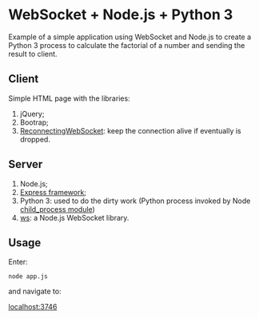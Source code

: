 # WebSocket + Node.js + Python 3

Example of a simple application using WebSocket and Node.js to create a Python 3 process to calculate the factorial of a number and sending the result to client.


## Client

Simple HTML page with the libraries:

1. jQuery;
2. Bootrap;
3. [ReconnectingWebSocket](https://github.com/joewalnes/reconnecting-websocket): keep the connection alive if eventually is dropped.

## Server

1. Node.js;
2. [Express framework](https://github.com/expressjs/express);
3. Python 3: used to do the dirty work (Python process invoked by Node [child_process module](https://nodejs.org/api/child_process.html))
4. [ws](https://github.com/websockets/ws): a Node.js WebSocket library.

## Usage

Enter:

```
node app.js
```

and navigate to:

[localhost:3746](localhost:3746)
